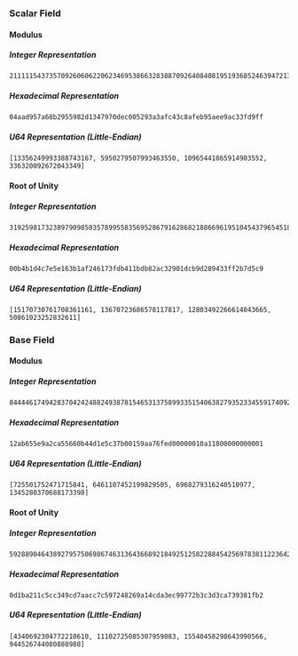 ### Scalar Field

#### Modulus

##### Integer Representation
```ignore
2111115437357092606062206234695386632838870926408408195193685246394721360383
```

##### Hexadecimal Representation
```ignore
04aad957a68b2955982d1347970dec005293a3afc43c8afeb95aee9ac33fd9ff
```

##### U64 Representation (Little-Endian)
```ignore
[13356249993388743167, 5950279507993463550, 10965441865914903552, 336320092672043349]
```

#### Root of Unity

##### Integer Representation
```ignore
319259817323897909850357899558356952867916286821886696195104543796545181129
```

##### Hexadecimal Representation
```ignore
00b4b1d4c7e5e163b1af246173fdb411bdb82ac32901dcb9d289433ff2b7d5c9
```

##### U64 Representation (Little-Endian)
```ignore
[15170730761708361161, 13670723686578117817, 12803492266614043665, 50861023252832611]
```

### Base Field

#### Modulus

##### Integer Representation
```ignore
8444461749428370424248824938781546531375899335154063827935233455917409239041
```

##### Hexadecimal Representation
```ignore
12ab655e9a2ca55660b44d1e5c37b00159aa76fed00000010a11800000000001
```

##### U64 Representation (Little-Endian)
```ignore
[725501752471715841, 6461107452199829505, 6968279316240510977, 1345280370688173398]
```

#### Root of Unity

##### Integer Representation
```ignore
5928890464389279575069867463136436689218492512582288454256978381122364252082
```

##### Hexadecimal Representation
```ignore
0d1ba211c5cc349cd7aacc7c597248269a14cda3ec99772b3c3d3ca739381fb2
```

##### U64 Representation (Little-Endian)
```ignore
[4340692304772210610, 11102725085307959083, 15540458298643990566, 944526744080888988]
```
